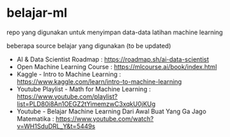 # belajar-ml
repo yang digunakan untuk menyimpan data-data latihan machine learning

beberapa source belajar yang digunakan (to be updated) 
- AI & Data Scientist Roadmap : https://roadmap.sh/ai-data-scientist
- Open Machine Learning Course : https://mlcourse.ai/book/index.html
- Kaggle - Intro to Machine Learning : https://www.kaggle.com/learn/intro-to-machine-learning
- Youtube Playlist - Math for Machine Learning : https://www.youtube.com/playlist?list=PLD80i8An1OEGZ2tYimemzwC3xqkU0jKUg
- Youtube - Belajar Machine Learning Dari Awal Buat Yang Ga Jago Matematika : https://www.youtube.com/watch?v=WH1SduDRL_Y&t=5449s
